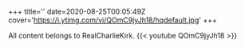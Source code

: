 +++
title=''
date=2020-08-25T00:05:49Z
cover='https://i.ytimg.com/vi/QOmC9jyJh18/hqdefault.jpg'
+++

All content belongs to RealCharlieKirk.
{{< youtube QOmC9jyJh18 >}}
